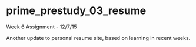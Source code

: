 # prime_prestudy_03_resume
Week 6 Assignment - 12/7/15

Another update to personal resume site, based on learning in recent weeks.
